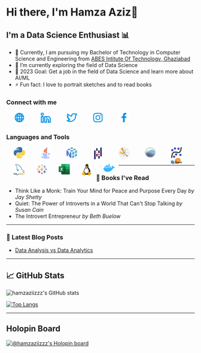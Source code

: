 # Hi there, I'm Hamza Aziz👋

## I'm a Data Science Enthusiast 📊

- 🔭 Currently, I am pursuing my Bachelor of Technology in Computer Science and Engineering from [ABES Intitute Of Technology, Ghaziabad](https://www.abesit.in/)
- 🌱 I’m currently exploring the field of Data Science
- 🥅 2023 Goal: Get a job in the field of Data Science and learn more about AI/ML
- ⚡ Fun fact: I love to portrait sketches and to read books

### Connect with me

<a href="https://hamzaziizzz.me/" target="_blank"><img src="./img/globe.svg" width="30px" align="left" style="padding-right:20px; padding-left:20px;"></a>

<a href="https://www.linkedin.com/in/hamzaziizzz/" target="_blank"><img src="./img/linkedin.svg" width="30px" align="left" style="padding-right:20px; padding-left:20px;"></a>

<a href="https://www.twitter.com/hamzaziizzz" target="_blank"><img src="./img/twitter.svg" width="30px" align="left" style="padding-right:20px; padding-left:20px;"></a>

<a href="https://www.instagram.com/hamzaziizzz" target="_blank"><img src="./img/instagram.svg" width="30px" align="left" style="padding-right:20px; padding-left:20px; vertical-align:middle;"></a>

<a href="https://www.facebook.com/hamzaziizzz/" target="_blank"><img src="./img/facebook.svg" width="30px" align="left" style="padding-right:20px; padding-left:20px;"></a>

<br />
<br />

### Languages and Tools

<img align="left" alt="Python" width="30px" src="./img/python-logo.png" style="padding-right:20px; padding-left:20px;">

<img align="left" alt="Java" width="30px" src="./img/java-logo.png" style="padding-right:20px; padding-left:20px;">

<img align="left" alt="Numpy" width="30px" src="./img/numpy-logo.png" style="padding-right:20px; padding-left:20px;">

<img align="left" alt="Pandas" width="30px" src="./img/pandas-logo.png" style="padding-right:20px; padding-left:20px;">

<img align="left" alt="Matplotlib" width="30px" src="./img/matplotlib-logo.png" style="padding-right:20px; padding-left:20px;">

<img align="left" alt="Seaborn" width="30px" src="./img/seaborn-logo.png" style="padding-right:20px; padding-left:20px;">

<img align="left" alt="Statsmodels" width="30px" src="./img/statsmodels-logo.png" style="padding-right:20px; padding-left:20px;">

<img align="left" alt="Scikit Learn" width="30px" src="./img/scikit-learn-logo.png" style="padding-right:10px; padding-left:20px;">

<img align="left" alt="MySQL" width="30px" src="./img/mysql-logo.png" style="padding-right:10px; padding-left:20px;">

<img align="left" alt="Tableau" width="30px" src="./img/tableau-logo.png" style="padding-right:10px; padding-left:20px;">

<img align="left" alt="Microsoft Excel" width="30px" src="./img/excel-logo.png" style="padding-right:10px; padding-left:20px;">

<img align="left" alt="Linux OS" width="30px" src="./img/linux-logo.png" style="padding-right:10px; padding-left:20px;">

<img align="left" alt="Docker" width="30px" src="./img/docker-logo.png" style="padding-right:10px; padding-left:20px;">

<br />
<br />

---

### 📙 Books I've Read

- Think Like a Monk: Train Your Mind for Peace and Purpose Every Day *by Jay Shetty*
- Quiet: The Power of Introverts in a World That Can't Stop Talking *by Susan Cain*
- The Introvert Entrepreneur *by Beth Buelow*

---

### 📑 Latest Blog Posts

- [Data Analysis vs Data Analytics](https://hamzaziizzz.hashnode.dev/data-analysis-vs-data-analytics)

---

## 📈 GitHub Stats

![hamzaziizzz's GitHub stats](https://github-readme-stats.vercel.app/api?username=hamzaziizzz&show_icons=true&theme=radical)

[![Top Langs](https://github-readme-stats.vercel.app/api/top-langs/?username=hamzaziizzz&layout=compact&theme=radical)](https://github.com/hamzaziizzz/github-readme-stats)

---

## Holopin Board
[![@hamzaziizzz's Holopin board](https://holopin.io/api/user/board?user=hamzaziizzz)](https://holopin.io/@hamzaziizzz)
